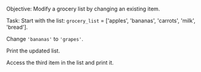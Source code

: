 Objective: Modify a grocery list by changing an existing item.

Task:
Start with the list: `grocery_list` = ['apples', 'bananas', 'carrots', 'milk', 'bread'].

Change `'bananas'` to `'grapes'`.

Print the updated list.

Access the third item in the list and print it.
